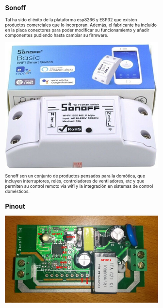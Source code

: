 ## Sonoff

Tal ha sido el éxito de la plataforma esp8266 y ESP32 que existen productos comerciales que lo incorporan. Además, el fabricante ha incluído en la placa conectores para poder modificar su funcionamiento y añadir componentes pudiendo hasta cambiar su firmware.

![](./images/sonoff.jpg)

Sonoff son un conjunto de productos pensados para la domótica, que incluyen interruptores, relés, controladores de ventiladores, etc y que permiten su control remoto vía wifi y la integración en sistemas de control domésticos.

## Pinout

![](./images/sonoff_basic_pinout.jpg)

